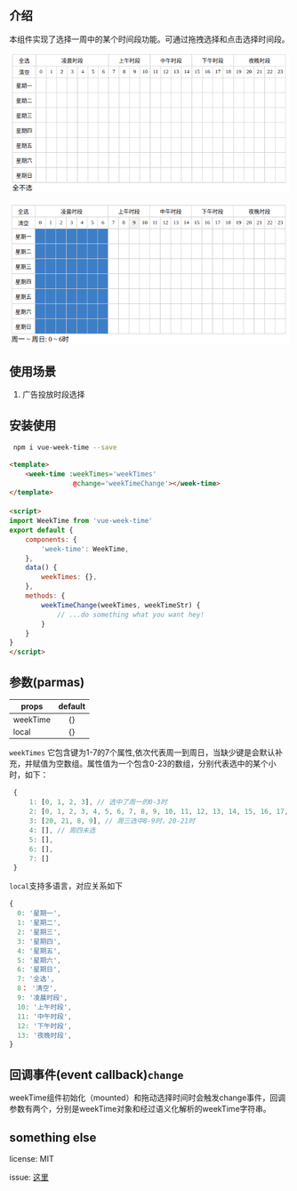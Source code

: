 
## 介绍
本组件实现了选择一周中的某个时间段功能。可通过拖拽选择和点击选择时间段。

![全不选](./image/not-select.png)

![选择](./image/select-1.png)

## 使用场景
1. 广告投放时段选择

## 安装使用

``` bash
 npm i vue-week-time --save
```
```html
<template>
    <week-time :weekTimes='weekTimes'
                @change='weekTimeChange'></week-time>
</template>

<script>
import WeekTime from 'vue-week-time'
export default {
    components: {
        'week-time': WeekTime,
    },
    data() {
        weekTimes: {},
    },
    methods: {
        weekTimeChange(weekTimes, weekTimeStr) {
            // ...do something what you want hey!
        }
    }
}
</script>
```
## 参数(parmas)
| props        | default       |
| -------------|:-------------:|
|  weekTime    |  {}           |
|  local       |  {}           |
`weekTimes` 它包含键为1-7的7个属性,依次代表周一到周日，当缺少键是会默认补充，并赋值为空数组。属性值为一个包含0-23的数组，分别代表选中的某个小时，如下：

```js
 {
     1: [0, 1, 2, 3], // 选中了周一的0-3时
     2: [0, 1, 2, 3, 4, 5, 6, 7, 8, 9, 10, 11, 12, 13, 14, 15, 16, 17, 18, 19, 20, 21, 22, 23], // 周二全选
     3: [20, 21, 8, 9], // 周三选中8-9时，20-21时
     4: [], // 周四未选
     5: [],
     6: [],
     7: []
 }
```
`local`支持多语言，对应关系如下

```js
{
  0: '星期一',
  1: '星期二',
  2: '星期三',
  3: '星期四',
  4: '星期五',
  5: '星期六',
  6: '星期日',
  7: '全选',
  8： '清空',
  9: '凌晨时段',
  10: '上午时段',
  11: '中午时段',
  12: '下午时段',
  13: '夜晚时段',
}

```
## 回调事件(event callback)`change`
weekTime组件初始化（mounted）和拖动选择时间时会触发change事件，回调参数有两个，分别是weekTime对象和经过语义化解析的weekTime字符串。

## something else
license: MIT

issue:  [这里](https://github.com/hanrongliao/vue-week-time/issues)
